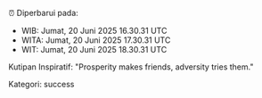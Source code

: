 ⏰ Diperbarui pada:
- WIB: Jumat, 20 Juni 2025 16.30.31 UTC
- WITA: Jumat, 20 Juni 2025 17.30.31 UTC
- WIT: Jumat, 20 Juni 2025 18.30.31 UTC

Kutipan Inspiratif:
"Prosperity makes friends, adversity tries them."


Kategori: success

